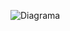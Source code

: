![Diagrama](https://github.com/adal-source/CRUD_CHUCHO/assets/140760156/f7754e1c-e37c-4b5c-b5dd-8ddf7378ba4c)
